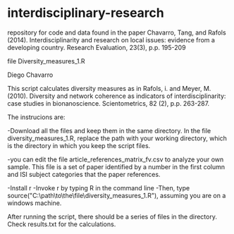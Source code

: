 # interdisciplinary-research
repository for code and data found in the paper Chavarro, Tang, and Rafols (2014). Interdisciplinarity and research on local issues: evidence from a developing country. Research Evaluation, 23(3), p.p. 195-209

file Diversity_measures_1.R

Diego Chavarro

This script calculates diversity measures as in Rafols, i. and Meyer, M. (2010). Diversity and network coherence as indicators of interdisciplinarity: case studies in bionanoscience. Scientometrics, 82 (2), p.p. 263-287.

The instrucions are:

-Download all the files and keep them in the same directory.
In the file diversity_measures_1.R, replace the path with your working directory, which is the directory in which
you keep the script files.

-you can edit the file article_references_matrix_fv.csv to analyze your own sample. This file is a set of paper identified by a number in the first column and ISI subject categories that the paper references. 

-Install r
-Invoke r by typing R in the command line
-Then, type source("C:\\path\\to\\the\\file\\diversity_measures_1.R"), assuming you are on a windows machine. 

After running the script, there should be a series of files in the
directory. Check results.txt for the calculations.



